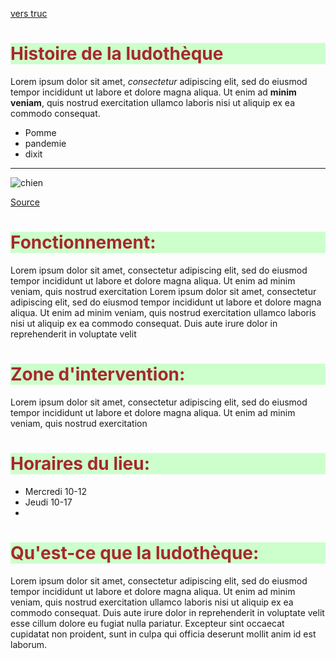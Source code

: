 <style>
    h1 {
        color: brown;
        background: #CCFFCC; 
    }
    
</style>


[vers truc](truc)


# Histoire de la ludothèque

Lorem ipsum dolor sit amet, *consectetur* adipiscing elit, sed do eiusmod tempor incididunt ut labore et dolore magna aliqua. Ut enim ad **minim veniam**, quis nostrud exercitation ullamco laboris nisi ut aliquip ex ea commodo consequat. 

- Pomme
- pandemie
- dixit

---

![chien](https://picsum.photos/id/237/200/300)

[Source](https://picsum.photos/)


<h1>Fonctionnement:</h1>

Lorem ipsum dolor sit amet, consectetur adipiscing elit, sed do eiusmod tempor incididunt ut labore et dolore magna aliqua. Ut enim ad minim veniam, quis nostrud exercitation 
Lorem ipsum dolor sit amet, consectetur adipiscing elit, sed do eiusmod tempor incididunt ut labore et dolore magna aliqua. Ut enim ad minim veniam, quis nostrud exercitation ullamco laboris nisi ut aliquip ex ea commodo consequat. Duis aute irure dolor in reprehenderit in voluptate velit 

<h1>Zone d'intervention:</h1>

Lorem ipsum dolor sit amet, consectetur adipiscing elit, sed do eiusmod tempor incididunt ut labore et dolore magna aliqua. Ut enim ad minim veniam, quis nostrud exercitation 


<h1>Horaires du lieu:</h1>

<ul>
    <li>Mercredi 10-12</li>
    <li>Jeudi 10-17</li>
    <li></li>
</ul>
<h1>Qu'est-ce que la ludothèque:</h1>

Lorem ipsum dolor sit amet, consectetur adipiscing elit, sed do eiusmod tempor incididunt ut labore et dolore magna aliqua. Ut enim ad minim veniam, quis nostrud exercitation ullamco laboris nisi ut aliquip ex ea commodo consequat. Duis aute irure dolor in reprehenderit in voluptate velit esse cillum dolore eu fugiat nulla pariatur. Excepteur sint occaecat cupidatat non proident, sunt in culpa qui officia deserunt mollit anim id est laborum.
    
    
</body>
